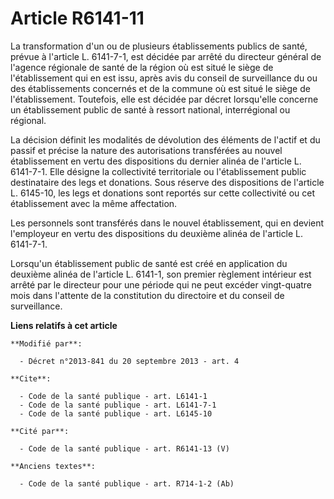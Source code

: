 # Article R6141-11

La transformation d'un ou de plusieurs établissements publics de santé, prévue à l'article L. 6141-7-1, est décidée par
arrêté du directeur général de l'agence régionale de santé de la région où est situé le siège de l'établissement qui en est
issu, après avis du conseil de surveillance du ou des établissements concernés et de la commune où est situé le siège de
l'établissement. Toutefois, elle est décidée par décret lorsqu'elle concerne un établissement public de santé à ressort
national, interrégional ou régional. 

La décision définit les modalités de dévolution des éléments de l'actif et du passif et précise la nature des autorisations
transférées au nouvel établissement en vertu des dispositions du dernier alinéa de l'article L. 6141-7-1. Elle désigne la
collectivité territoriale ou l'établissement public destinataire des legs et donations. Sous réserve des dispositions de
l'article L. 6145-10, les legs et donations sont reportés sur cette collectivité ou cet établissement avec la même
affectation. 

Les personnels sont transférés dans le nouvel établissement, qui en devient l'employeur en vertu des dispositions du deuxième
alinéa de l'article L. 6141-7-1. 

Lorsqu'un établissement public de santé est créé en application du deuxième alinéa de l'article L. 6141-1, son premier
règlement intérieur est arrêté par le directeur pour une période qui ne peut excéder vingt-quatre mois dans l'attente de la
constitution du directoire et du conseil de surveillance.

**Liens relatifs à cet article**

	**Modifié par**:

	  - Décret n°2013-841 du 20 septembre 2013 - art. 4

	**Cite**:

	  - Code de la santé publique - art. L6141-1
	  - Code de la santé publique - art. L6141-7-1
	  - Code de la santé publique - art. L6145-10

	**Cité par**:

	  - Code de la santé publique - art. R6141-13 (V)

	**Anciens textes**:

	  - Code de la santé publique - art. R714-1-2 (Ab)
